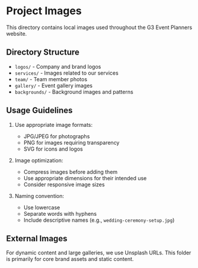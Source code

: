 # Project Images

This directory contains local images used throughout the G3 Event Planners website.

## Directory Structure

- `logos/` - Company and brand logos
- `services/` - Images related to our services
- `team/` - Team member photos
- `gallery/` - Event gallery images
- `backgrounds/` - Background images and patterns

## Usage Guidelines

1. Use appropriate image formats:
   - JPG/JPEG for photographs
   - PNG for images requiring transparency
   - SVG for icons and logos
   
2. Image optimization:
   - Compress images before adding them
   - Use appropriate dimensions for their intended use
   - Consider responsive image sizes

3. Naming convention:
   - Use lowercase
   - Separate words with hyphens
   - Include descriptive names (e.g., `wedding-ceremony-setup.jpg`)

## External Images

For dynamic content and large galleries, we use Unsplash URLs. This folder is primarily for core brand assets and static content.